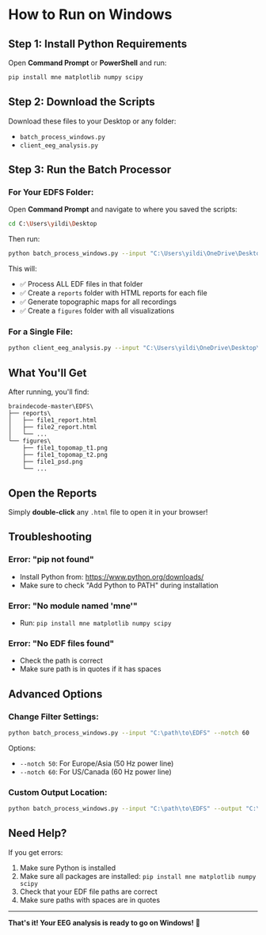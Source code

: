 # How to Run on Windows

## Step 1: Install Python Requirements

Open **Command Prompt** or **PowerShell** and run:

```bash
pip install mne matplotlib numpy scipy
```

## Step 2: Download the Scripts

Download these files to your Desktop or any folder:
- `batch_process_windows.py`
- `client_eeg_analysis.py`

## Step 3: Run the Batch Processor

### For Your EDFS Folder:

Open **Command Prompt** and navigate to where you saved the scripts:

```bash
cd C:\Users\yildi\Desktop
```

Then run:

```bash
python batch_process_windows.py --input "C:\Users\yildi\OneDrive\Desktop\braindecode-master\EDFS"
```

This will:
- ✅ Process ALL EDF files in that folder
- ✅ Create a `reports` folder with HTML reports for each file
- ✅ Generate topographic maps for all recordings
- ✅ Create a `figures` folder with all visualizations

### For a Single File:

```bash
python client_eeg_analysis.py --input "C:\Users\yildi\OneDrive\Desktop\AS EC QEEG.edf" --output "AS_EC_report.html"
```

## What You'll Get

After running, you'll find:

```
braindecode-master\EDFS\
├── reports\
│   ├── file1_report.html
│   ├── file2_report.html
│   └── ...
└── figures\
    ├── file1_topomap_t1.png
    ├── file1_topomap_t2.png
    ├── file1_psd.png
    └── ...
```

## Open the Reports

Simply **double-click** any `.html` file to open it in your browser!

## Troubleshooting

### Error: "pip not found"
- Install Python from: https://www.python.org/downloads/
- Make sure to check "Add Python to PATH" during installation

### Error: "No module named 'mne'"
- Run: `pip install mne matplotlib numpy scipy`

### Error: "No EDF files found"
- Check the path is correct
- Make sure path is in quotes if it has spaces

## Advanced Options

### Change Filter Settings:

```bash
python batch_process_windows.py --input "C:\path\to\EDFS" --notch 60
```

Options:
- `--notch 50`: For Europe/Asia (50 Hz power line)
- `--notch 60`: For US/Canada (60 Hz power line)

### Custom Output Location:

```bash
python batch_process_windows.py --input "C:\path\to\EDFS" --output "C:\path\to\my_reports"
```

## Need Help?

If you get errors:
1. Make sure Python is installed
2. Make sure all packages are installed: `pip install mne matplotlib numpy scipy`
3. Check that your EDF file paths are correct
4. Make sure paths with spaces are in quotes

---

**That's it! Your EEG analysis is ready to go on Windows!** 🚀

